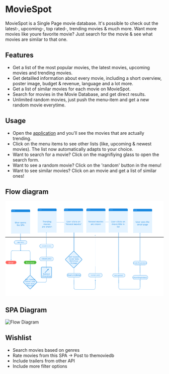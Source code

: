 # MovieSpot
MovieSpot is a Single Page movie database. It's possible to check out the latest-, upcoming-, top rated-, trending movies & much more. Want more movies like youre favorite movie? Just search for the movie & see what movies are similar to that one.

## Features

- Get a list of the most popular movies, the latest movies, upcoming movies and trending movies.
- Get detailled information about every movie, including a short overview, poster image, budget & revenue, language and a lot more.
- Get a list of similar movies for each movie on MovieSpot.
- Search for movies in the Movie Database, and get direct results.
- Unlimited random movies, just push the menu-item and get a new random movie everytime.

## Usage

- Open the [application](http://camille-sebastien.com/moviespot) and you'll see the movies that are actually trending.
- Click on the menu items to see other lists (like, upcoming & newest movies). The list now automatically adapts to your choice.
- Want to search for a movie? Click on the magnifiying glass to open the search form.
- Want to see a random movie? Click on the 'random' button in the menu!
- Want to see similar movies? Click on an movie and get a list of similar ones!


## Flow diagram
![Flow Diagram](./flowDiagram.png "Flow Diagram")

## SPA Diagram
![Flow Diagram](./SPA-Diagram.png "Flow Diagram")

## Wishlist
- Search movies based on genres
- Rate movies from this SPA -> Post to themoviedb
- Include trailers from other API
- Include more filter options
